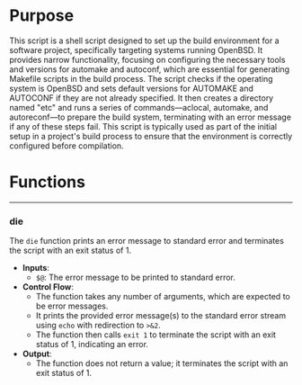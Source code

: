 # Purpose
This script is a shell script designed to set up the build environment for a software project, specifically targeting systems running OpenBSD. It provides narrow functionality, focusing on configuring the necessary tools and versions for automake and autoconf, which are essential for generating Makefile scripts in the build process. The script checks if the operating system is OpenBSD and sets default versions for AUTOMAKE and AUTOCONF if they are not already specified. It then creates a directory named "etc" and runs a series of commands—aclocal, automake, and autoreconf—to prepare the build system, terminating with an error message if any of these steps fail. This script is typically used as part of the initial setup in a project's build process to ensure that the environment is correctly configured before compilation.
# Functions

---
### die
The `die` function prints an error message to standard error and terminates the script with an exit status of 1.
- **Inputs**:
    - `$@`: The error message to be printed to standard error.
- **Control Flow**:
    - The function takes any number of arguments, which are expected to be error messages.
    - It prints the provided error message(s) to the standard error stream using `echo` with redirection to `>&2`.
    - The function then calls `exit 1` to terminate the script with an exit status of 1, indicating an error.
- **Output**:
    - The function does not return a value; it terminates the script with an exit status of 1.



